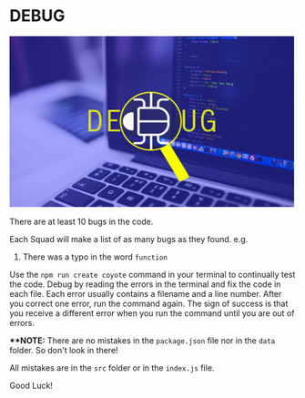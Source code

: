 # DEBUG

<img src="./assets/debug.jpg" width="500" height="300">

There are at least 10 bugs in the code.

Each Squad will make a list of as many bugs as they found.
e.g.

1. There was a typo in the word `function`

Use the `npm run create coyote` command in your terminal to continually test the code. Debug by reading the errors in the terminal and fix the code in each file. Each error usually contains a filename and a line number. After you correct one error, run the command again. The sign of success is that you receive a different error when you run the command until you are out of errors.

**\*\*NOTE:** There are no mistakes in the `package.json` file nor in the `data` folder. So don't look in there!

All mistakes are in the `src` folder or in the `index.js` file.

Good Luck!
